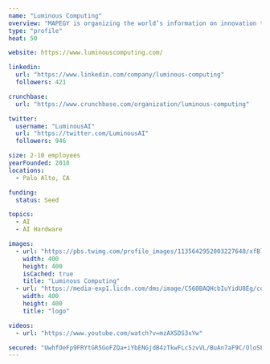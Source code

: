 ```yaml
---
name: "Luminous Computing"
overview: "MAPEGY is organizing the world’s information on innovation to answer questions about what technologies, markets, companies and experts to invest in. @pwalde"
type: "profile"
heat: 50

website: https://www.luminouscomputing.com/

linkedin:
  url: "https://www.linkedin.com/company/luminous-computing"
  followers: 421

crunchbase:
  url: "https://www.crunchbase.com/organization/luminous-computing"

twitter:
  username: "LuminousAI"
  url: "https://twitter.com/LuminousAI"
  followers: 946

size: 2-10 employees
yearFounded: 2018
locations:
  - Palo Alto, CA

funding:
  status: Seed

topics:
  - AI
  - AI Hardware

images:
  - url: "https://pbs.twimg.com/profile_images/1135642952003227648/xfBlggxy_400x400.jpg"
    width: 400
    height: 400
    isCached: true
    title: "Luminous Computing"
  - url: "https://media-exp1.licdn.com/dms/image/C560BAQHcbIuYidU8Eg/company-logo_200_200/0?e=1594857600&v=beta&t=iEiUdkXFnltxhJGJWcyw0iQBvirv81o4Zv-BUivoLNI"
    width: 400
    height: 400
    title: "logo"

videos:
  - url: "https://www.youtube.com/watch?v=mzAX5DS3xYw"

secured: "UwhfOeFp9FRYtGR5GoFZQa+iYbENGjdB4zTkwFLc5zvVL/BuAn7aF9C/OloSFmRrez1yjjF13bf82mjXxsuWYcFt50QuMGB8P1f6bPApujVbkCssFos46Mr0S/Gks3X4zaj+c12C/B7BviTfOKsOUgCCY/FP0K7OajaWz3zWB1QPRMStTBmGacU8O4z5fhkNO7JcvhWFt3TKymy/Cg8/+rJQ9I4njZOYCthYY4GjOhSsCmrqWVga8bSA6s1RMqWJDHwhstDxvZMnajB7ifvpWkNRMnCRzqxu1Tvtr7orxw5p3OXehWbc6w6guNp20czWgrXHQhFkuJNs4gBeWdiAWcF83zoeGteLWHv02+iPiq0wJhK61BcApI/4OLyeY+Qw;rNbGChxqqwBwdeAkQgFNIg=="
---
```


